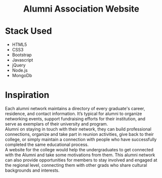 <h1 align="center">
  Alumni Association Website
</h1>


# Stack Used
<ul>
  <li>HTML5</li> 
  <li>CSS3</li>
  <li>Bootstrap</li>
  <li>Javascript</li>
  <li>jQuery</li>
  <li>Node.js</li>
  <li>MongoDb</li>
</ul>

# Inspiration
Each alumni network maintains a directory of every graduate's career, residence, and contact information. It’s typical for alumni to organize networking events, support fundraising efforts for their institution, and serve as exemplars of their university and program. <br/>
Alumni on staying in touch with their network, they can build professional connections, organize and take part in reunion activities, give back to their college, or simply maintain a connection with people who have successfully completed the same educational process. <br/>
A website for the college would help the undergraduates to get connected with the Alumni and take some motivations from them. This alumni network can also provide opportunities for members to stay involved and engaged at the regional level, connecting them with other grads who share cultural backgrounds and interests.

